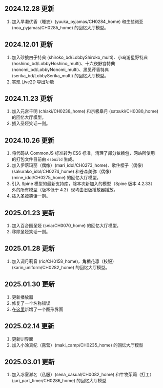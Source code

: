 ## 2024.12.28 更新

1. 加入早濑优香（睡衣）(yuuka_pyjamas/CH0284_home) 和生盐诺亚 (noa_pyjamas/CH0285_home) 的回忆大厅模型。

## 2024.12.01 更新

1. 加入砂狼白子特典 (shiroko_bd/LobbyShiroko_multi)、小鸟游星野特典 (hoshino_bd/LobbyHoshino_multi)、十六夜野宫特典 (nonomi_bd/LobbyNonomi_multi)、黑见芹香特典 (serika_bd/LobbySerika_multi) 的回忆大厅模型。
2. 实现 Live2D 导出功能

## 2024.11.23 更新

1. 加入元宫千明 (chiaki/CH0238_home) 和京极皋月 (satsuki/CH0080_home) 的回忆大厅模型。
2. 插入圣娅笑话一则。

## 2024.10.26 更新

1. 将代码从 CommonJS 标准转为 ES6 标准，清理了部分依赖包，网站所使用的打包文件目前由 `esbuild` 生成。
2. 加入伊落玛丽（偶像）(mari_idol/CH0273_home)、歌住樱子（偶像）(sakurako_idol/CH0274_home) 和苍森美弥（偶像）(mine_idol/CH0275_home) 的回忆大厅模型。
3. 引入 Spine 模型的最新支持库，除本次新加入的模型（Spine 版本 4.2.33）外的所有模型（版本低于 4.2）现均由旧版播放器播放。
4. 插入圣娅笑话一则。

## 2025.01.23 更新

1. 加入百合园圣娅 (seia/CH0070_home) 的回忆大厅模型。
2. 移除圣娅笑话一则。

## 2025.01.28 更新

1. 加入调月莉音 (rio/CH0158_home)，角楯花凛（校服）(karin_uniform/CH0282_home) 的回忆大厅模型。

## 2025.01.30 更新

1. 更新播放器
2. 修复了一个名称错误
3. 在[这里](https://api.justpureh2o.cn/ui/)新增了一个图形界面

## 2025.02.14 更新

1. 更新UI界面
2. 加入小涂真纪（露营）(maki_camp/CH0235_home) 的回忆大厅模型

## 2025.03.01 更新

1. 加入冰室濑名（私服）(sena_casual/CH0082_home) 和牛牧茱莉（打工）(juri_part_timer/CH0286_home) 的回忆大厅模型